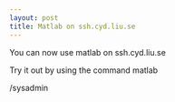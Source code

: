 ```yaml
---
layout: post
title: Matlab on ssh.cyd.liu.se
---
```

You can now use matlab on ssh.cyd.liu.se

Try it out by using the command matlab

/sysadmin


